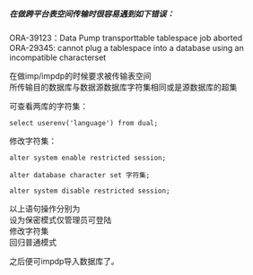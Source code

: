 ##### 在做跨平台表空间传输时很容易遇到如下错误：

ORA-39123：Data Pump transporttable tablespace job aborted  
ORA-29345: cannot plug a tablespace into a database using an incompatible characterset

在做imp/impdp的时候要求被传输表空间  
所传输目的数据库与数据源数据库字符集相同或是源数据库的超集  

可查看两库的字符集：  

```shell
select userenv('language') from dual;
```

修改字符集：  

```shell
alter system enable restricted session;

alter database character set 字符集;

alter system disable restricted session;
```
以上语句操作分别为  
设为保密模式仅管理员可登陆  
修改字符集  
回归普通模式  

之后便可impdp导入数据库了。